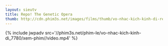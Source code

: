 ```yaml
---
layout: sieutv
title: Repo! The Genetic Opera
thumb: http://cdn.phim3s.net/images/films/thumb/vo-nhac-kich-kinh-di-repo-the-genetic-opera-2008.jpg
---
```

{% include jwpadv src='//phim3s.net/phim-le/vo-nhac-kich-kinh-di_7780/xem-phim//video.mp4' %}
